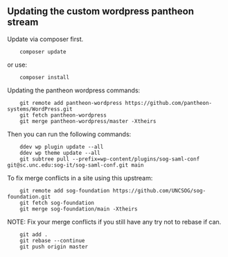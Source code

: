 ## Updating the custom wordpress pantheon stream


Update via composer first.

```
    composer update
```

or use:

```
    composer install
```

Updating the pantheon wordpress commands:

```
    git remote add pantheon-wordpress https://github.com/pantheon-systems/WordPress.git
    git fetch pantheon-wordpress
    git merge pantheon-wordpress/master -Xtheirs
```

Then you can run the following commands:

```
    ddev wp plugin update --all
    ddev wp theme update --all
    git subtree pull --prefix=wp-content/plugins/sog-saml-conf git@sc.unc.edu:sog-it/sog-saml-conf.git main
```

To fix merge conflicts in a site using this upstream:

```
    git remote add sog-foundation https://github.com/UNCSOG/sog-foundation.git
    git fetch sog-foundation
    git merge sog-foundation/main -Xtheirs
```

NOTE: Fix your merge conflicts if you still have any try not to rebase if can.

```
    git add .
    git rebase --continue
    git push origin master
```

